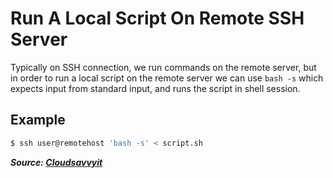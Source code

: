 # Run A Local Script On Remote SSH Server

Typically on SSH connection, we run commands on the remote server, but in order to run a local script on the remote server we can use `bash -s` which expects input from standard input, and runs the script in shell session.

## Example

```bash
$ ssh user@remotehost 'bash -s' < script.sh
```

**_Source: [Cloudsavvyit](https://www.cloudsavvyit.com/14216/how-to-run-a-local-shell-script-on-a-remote-ssh-server/)_**
